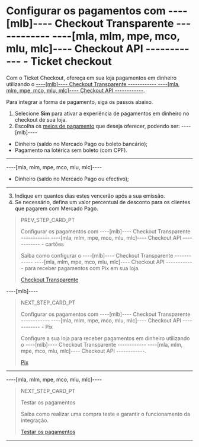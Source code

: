 # Configurar os pagamentos com ----[mlb]---- Checkout Transparente ------------ ----[mla, mlm, mpe, mco, mlu, mlc]---- Checkout API ------------ - Ticket checkout

Com o Ticket Checkout, ofereça em sua loja pagamentos em dinheiro utilizando o [----[mlb]---- Checkout Transparente ------------ ----[mla, mlm, mpe, mco, mlu, mlc]---- Checkout API ------------](/developers/pt/guides/checkout-api/landing).

Para integrar a forma de pagamento, siga os passos abaixo.

1. Selecione **Sim** para ativar a experiência de pagamentos em dinheiro no checkout de sua loja.
2. Escolha os [meios de pagamento](/developer/pt/guides/additional-content/payment-localization/consult-payment-methods) que deseja oferecer, podendo ser: 
----[mlb]---- 
* Dinheiro (saldo no Mercado Pago ou boleto bancário); 
* Pagamento na lotérica sem boleto (com CPF).
------------ 
----[mla, mlm, mpe, mco, mlu, mlc]---- 
* Dinheiro (saldo no Mercado Pago ou efectivo);
------------
3. Indique em quantos dias estes vencerão após a sua emissão.
4. Se necessário, defina um valor percentual de desconto para os clientes que pagarem com Mercado Pago.

> PREV_STEP_CARD_PT
>
> Configurar os pagamentos com ----[mlb]---- Checkout Transparente ------------ ----[mla, mlm, mpe, mco, mlu, mlc]---- Checkout API ------------ - cartões
>
> Saiba como configurar o ----[mlb]---- Checkout Transparente ------------ ----[mla, mlm, mpe, mco, mlu, mlc]---- Checkout API ------------ para receber pagamentos com Pix em sua loja.
>
> [Checkout Transparente](/developers/pt/docs/prestashop/payment-setup/cho-api/cards)

----[mlb]----
> NEXT_STEP_CARD_PT
>
> Configurar os pagamentos com ----[mlb]---- Checkout Transparente ------------ ----[mla, mlm, mpe, mco, mlu, mlc]---- Checkout API ------------ - Pix
>
> Configure a sua loja para receber pagamentos em dinheiro utilizando o ----[mlb]---- Checkout Transparente ------------ ----[mla, mlm, mpe, mco, mlu, mlc]---- Checkout API ------------. 
>
> [Pix](/developers/pt/docs/prestashop/payment-setup/cho-api/pix)
------------

----[mla, mlm, mpe, mco, mlu, mlc]----
> NEXT_STEP_CARD_PT
>
> Testar os pagamentos
>
> Saiba como realizar uma compra teste e garantir o funcionamento da integração.
>
> [Testar os pagamentos](/developers/pt/docs/prestashop/sales-processing/integration-test)
------------